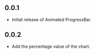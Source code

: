 ## 0.0.1

* Initial release of Animated ProgressBar.

## 0.0.2

* Add the percentage value of the chart.


